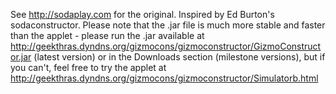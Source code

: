 See http://sodaplay.com for the original. Inspired by Ed Burton's sodaconstructor.
Please note that the .jar file is much more stable and faster than the applet - please run the .jar available at http://geekthras.dyndns.org/gizmocons/gizmoconstructor/GizmoConstructor.jar (latest version) or in the Downloads section (milestone versions), but if you can't, feel free to try the applet at http://geekthras.dyndns.org/gizmocons/gizmoconstructor/Simulatorb.html